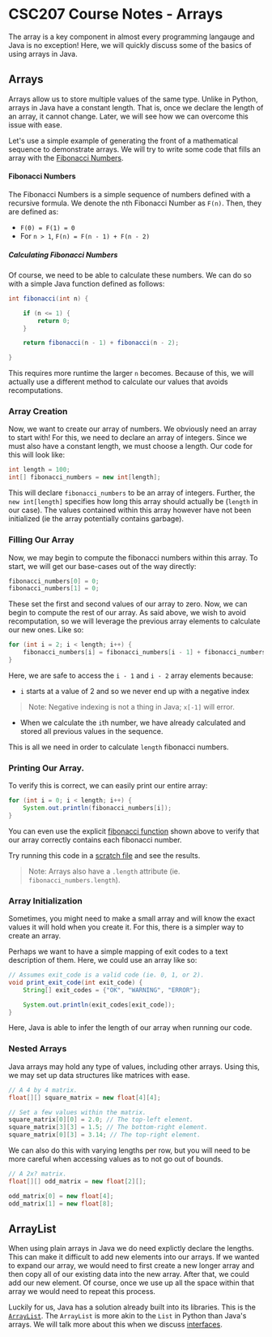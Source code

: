 # CSC207 Course Notes - Arrays

The array is a key component in almost every programming langauge and Java is no exception!
Here, we will quickly discuss some of the basics of using arrays in Java.

## Arrays

Arrays allow us to store multiple values of the same type.
Unlike in Python, arrays in Java have a constant length.
That is, once we declare the length of an array, it cannot change.
Later, we will see how we can overcome this issue with ease.

Let's use a simple example of generating the front of a mathematical sequence to demonstrate arrays.
We will try to write some code that fills an array with the [Fibonacci Numbers](https://en.wikipedia.org/wiki/Fibonacci_sequence).

#### Fibonacci Numbers

The Fibonacci Numbers is a simple sequence of numbers defined with a recursive formula.
We denote the nth Fibonacci Number as `F(n)`.
Then, they are defined as:

* `F(0) = F(1) = 0`
* For `n > 1`, `F(n) = F(n - 1) + F(n - 2)`

##### Calculating Fibonacci Numbers

Of course, we need to be able to calculate these numbers.
We can do so with a simple Java function defined as follows:

```java
int fibonacci(int n) {

    if (n <= 1) {
        return 0;
    }

    return fibonacci(n - 1) + fibonacci(n - 2);

}
```

This requires more runtime the larger `n` becomes.
Because of this, we will actually use a different method to calculate our values that avoids recomputations.

### Array Creation

Now, we want to create our array of numbers.
We obviously need an array to start with!
For this, we need to declare an array of integers.
Since we must also have a constant length, we must choose a length.
Our code for this will look like:

```java
int length = 100;
int[] fibonacci_numbers = new int[length];
```

This will declare `fibonacci_numbers` to be an array of integers.
Further, the `new int[length]` specifies how long this array should actually be (`length` in our case).
The values contained within this array however have not been initialized (ie the array potentially contains garbage).

### Filling Our Array

Now, we may begin to compute the fibonacci numbers within this array.
To start, we will get our base-cases out of the way directly:

```java
fibonacci_numbers[0] = 0;
fibonacci_numbers[1] = 0;
```

These set the first and second values of our array to zero.
Now, we can begin to compute the rest of our array.
As said above, we wish to avoid recomputation, so we will leverage the previous array elements to calculate our new ones.
Like so:

```java
for (int i = 2; i < length; i++) {
    fibonacci_numbers[i] = fibonacci_numbers[i - 1] + fibonacci_numbers[i - 2];
}
```

Here, we are safe to access the `i - 1` and `i - 2` array elements because:

* `i` starts at a value of 2 and so we never end up with a negative index

> Note: Negative indexing is not a thing in Java; `x[-1]` will error.

* When we calculate the `i`th number, we have already calculated and stored all previous values in the sequence.

This is all we need in order to calculate `length` fibonacci numbers.

### Printing Our Array.

To verify this is correct, we can easily print our entire array:

```java
for (int i = 0; i < length; i++) {
    System.out.println(fibonacci_numbers[i]);
}
```

You can even use the explicit [fibonacci function](#calculating-fibonacci-numbers) shown above to verify that our array correctly contains each fibonacci number.

Try running this code in a [scratch file](../Scratch.java) and see the results.

> Note: Arrays also have a `.length` attribute (ie. `fibonacci_numbers.length`).

### Array Initialization

Sometimes, you might need to make a small array and will know the exact values it will hold when you create it.
For this, there is a simpler way to create an array.

Perhaps we want to have a simple mapping of exit codes to a text description of them.
Here, we could use an array like so:

```java
// Assumes exit_code is a valid code (ie. 0, 1, or 2).
void print_exit_code(int exit_code) {
    String[] exit_codes = {"OK", "WARNING", "ERROR"};

    System.out.println(exit_codes[exit_code]);
}
```

Here, Java is able to infer the length of our array when running our code.

### Nested Arrays

Java arrays may hold any type of values, including other arrays.
Using this, we may set up data structures like matrices with ease.

```java
// A 4 by 4 matrix.
float[][] square_matrix = new float[4][4];

// Set a few values within the matrix.
square_matrix[0][0] = 2.0; // The top-left element.
square_matrix[3][3] = 1.5; // The bottom-right element.
square_matrix[0][3] = 3.14; // The top-right element.
```

We can also do this with varying lengths per row, but you will need to be more careful when accessing values as to not go out of bounds.

```java
// A 2x? matrix.
float[][] odd_matrix = new float[2][];

odd_matrix[0] = new float[4];
odd_matrix[1] = new float[8];
```

## ArrayList

When using plain arrays in Java we do need explictly declare the lengths.
This can make it difficult to add new elements into our arrays.
If we wanted to expand our array, we would need to first create a new longer array and then copy all of our existing data into the new array.
After that, we could add our new element.
Of course, once we use up all the space within that array we would need to repeat this process.

Luckily for us, Java has a solution already built into its libraries.
This is the [`ArrayList`](https://docs.oracle.com/javase/8/docs/api/java/util/ArrayList.html).
The `ArrayList` is more akin to the `List` in Python than Java's arrays.
We will talk more about this when we discuss [interfaces](../interfaces).
